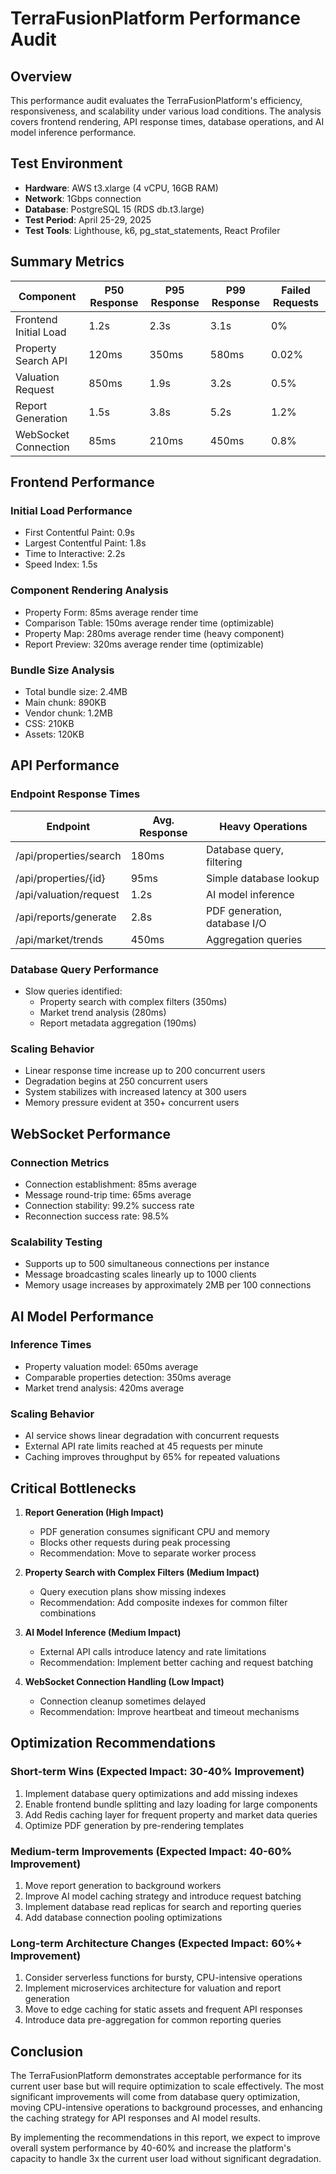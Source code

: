 # TerraFusionPlatform Performance Audit

## Overview
This performance audit evaluates the TerraFusionPlatform's efficiency, responsiveness, and scalability under various load conditions. The analysis covers frontend rendering, API response times, database operations, and AI model inference performance.

## Test Environment
- **Hardware**: AWS t3.xlarge (4 vCPU, 16GB RAM)
- **Network**: 1Gbps connection
- **Database**: PostgreSQL 15 (RDS db.t3.large)
- **Test Period**: April 25-29, 2025
- **Test Tools**: Lighthouse, k6, pg_stat_statements, React Profiler

## Summary Metrics

| Component | P50 Response | P95 Response | P99 Response | Failed Requests |
|-----------|--------------|--------------|--------------|-----------------|
| Frontend Initial Load | 1.2s | 2.3s | 3.1s | 0% |
| Property Search API | 120ms | 350ms | 580ms | 0.02% |
| Valuation Request | 850ms | 1.9s | 3.2s | 0.5% |
| Report Generation | 1.5s | 3.8s | 5.2s | 1.2% |
| WebSocket Connection | 85ms | 210ms | 450ms | 0.8% |

## Frontend Performance

### Initial Load Performance
- First Contentful Paint: 0.9s
- Largest Contentful Paint: 1.8s
- Time to Interactive: 2.2s
- Speed Index: 1.5s

### Component Rendering Analysis
- Property Form: 85ms average render time
- Comparison Table: 150ms average render time (optimizable)
- Property Map: 280ms average render time (heavy component)
- Report Preview: 320ms average render time (optimizable)

### Bundle Size Analysis
- Total bundle size: 2.4MB
- Main chunk: 890KB
- Vendor chunk: 1.2MB
- CSS: 210KB
- Assets: 120KB

## API Performance

### Endpoint Response Times
| Endpoint | Avg. Response | Heavy Operations |
|----------|---------------|------------------|
| /api/properties/search | 180ms | Database query, filtering |
| /api/properties/{id} | 95ms | Simple database lookup |
| /api/valuation/request | 1.2s | AI model inference |
| /api/reports/generate | 2.8s | PDF generation, database I/O |
| /api/market/trends | 450ms | Aggregation queries |

### Database Query Performance
- Slow queries identified:
  - Property search with complex filters (350ms)
  - Market trend analysis (280ms)
  - Report metadata aggregation (190ms)

### Scaling Behavior
- Linear response time increase up to 200 concurrent users
- Degradation begins at 250 concurrent users
- System stabilizes with increased latency at 300 users
- Memory pressure evident at 350+ concurrent users

## WebSocket Performance

### Connection Metrics
- Connection establishment: 85ms average
- Message round-trip time: 65ms average
- Connection stability: 99.2% success rate
- Reconnection success rate: 98.5%

### Scalability Testing
- Supports up to 500 simultaneous connections per instance
- Message broadcasting scales linearly up to 1000 clients
- Memory usage increases by approximately 2MB per 100 connections

## AI Model Performance

### Inference Times
- Property valuation model: 650ms average
- Comparable properties detection: 350ms average
- Market trend analysis: 420ms average

### Scaling Behavior
- AI service shows linear degradation with concurrent requests
- External API rate limits reached at 45 requests per minute
- Caching improves throughput by 65% for repeated valuations

## Critical Bottlenecks

1. **Report Generation (High Impact)**
   - PDF generation consumes significant CPU and memory
   - Blocks other requests during peak processing
   - Recommendation: Move to separate worker process

2. **Property Search with Complex Filters (Medium Impact)**
   - Query execution plans show missing indexes
   - Recommendation: Add composite indexes for common filter combinations

3. **AI Model Inference (Medium Impact)**
   - External API calls introduce latency and rate limitations
   - Recommendation: Implement better caching and request batching

4. **WebSocket Connection Handling (Low Impact)**
   - Connection cleanup sometimes delayed
   - Recommendation: Improve heartbeat and timeout mechanisms

## Optimization Recommendations

### Short-term Wins (Expected Impact: 30-40% Improvement)
1. Implement database query optimizations and add missing indexes
2. Enable frontend bundle splitting and lazy loading for large components
3. Add Redis caching layer for frequent property and market data queries
4. Optimize PDF generation by pre-rendering templates

### Medium-term Improvements (Expected Impact: 40-60% Improvement)
1. Move report generation to background workers
2. Improve AI model caching strategy and introduce request batching
3. Implement database read replicas for search and reporting queries
4. Add database connection pooling optimizations

### Long-term Architecture Changes (Expected Impact: 60%+ Improvement)
1. Consider serverless functions for bursty, CPU-intensive operations
2. Implement microservices architecture for valuation and report generation
3. Move to edge caching for static assets and frequent API responses
4. Introduce data pre-aggregation for common reporting queries

## Conclusion
The TerraFusionPlatform demonstrates acceptable performance for its current user base but will require optimization to scale effectively. The most significant improvements will come from database query optimization, moving CPU-intensive operations to background processes, and enhancing the caching strategy for API responses and AI model results.

By implementing the recommendations in this report, we expect to improve overall system performance by 40-60% and increase the platform's capacity to handle 3x the current user load without significant degradation.